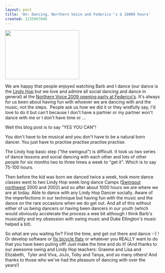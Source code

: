 ```yaml
---
layout: post
title: 'On: Dancing, Northern Voice and Federico''s & 10000 hours'
created: 1235967946
---
```

<p><a href="http://www.flickr.com/photos/retrocactus/3294066141/"><img title="Barb Wong and I dancing at Northern Voice 09 Federico's opening party" src="http://farm4.static.flickr.com/3386/3294066141_194954b4aa_m_d.jpg" alt="" width="240" height="159" /></a></p> <p>We are happy that people enjoyed watching Barb and I dance (our dance is the <a href="http://en.wikipedia.org/wiki/Lindy_hop">Lindy Hop</a> but we love and admire all social dancing and dance in general) at the <a href="http://2009.northernvoice.ca/blog/kick-dinner-party-fredericos-supper-club">Northern Voice 2009 opening party at Federico's</a>. It's always for us been about having fun with whoever we are dancing with and the music; not the steps.  People ask us how we did it or they wistfully say, I'd love to do it but can't because I don't have a partner or my partner won't dance with me or I don't have time or ...</p><p>Well this blog post is to say "YES YOU CAN"!</p><p>You don't have to be musical and you don't have to be a natural born dancer. You just have to practise practise practise practise.</p><p>The Lindy hop basic step ("the swingout") is difficult. It took us two series of dance lessons and social dancing with each other and lots of other people for six months two to three times a week to "get it". Which is to say 75-100 hours.</p><p>Then before the kid was born we danced twice a week, took more dance classes went to two Lindy Hop week long dance Camps (<a href="http://www.swingoutnorthwest.com/">Swingout northwest</a> 2000 and 2002) and so after about 1000 hours we are where we are at today. Able to dance with any Lindy Hop Dancer socially. Aware of the imperfections in our technique but having fun with the music and the dance on the rare occasions when we do get out. And all of this without either of us being dancers or having been dancers in our youth (which would obviously accelerate the process a wee bit although I think Barb's musicality and my obsession with swing music and Duke Ellington's music helped a bit).</p><p>So what are you waiting for? Find the time, and get out there and dance :-) ! Or develop software or <a href="http://www.momentumplanet.com/blog/roland-tanglao/changing-tube-2009-time-capsule-future">fix bicycle flats</a> or whatever you REALLY want to do that you have been puting off! Just make the time and do it! (And thanks to our awesome swing and Lindy Hop teachers: Graeme and Lisa and Elizabeth,  Tyler and Viva, JoJo, Toby and Tanya, and so many others! And thanks to those who we've had the pleasure of dancing with over the years!)</p>
